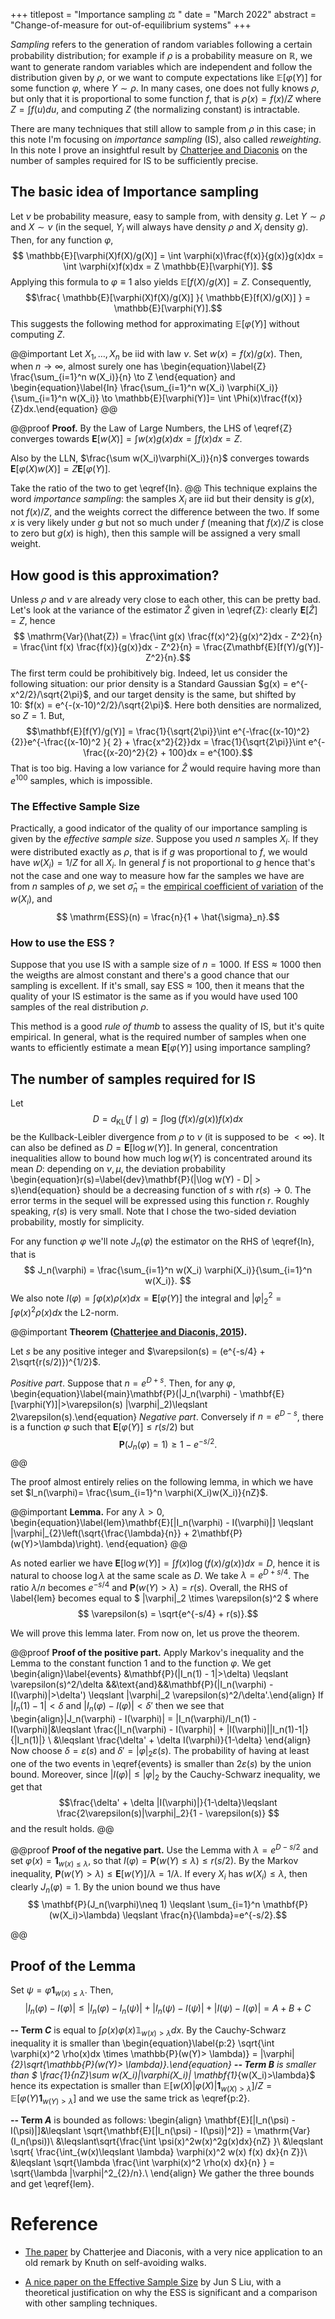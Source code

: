 +++
titlepost = "Importance sampling ⚖️ "
date = "March 2022"
abstract = "Change-of-measure for out-of-equilibrium systems"
+++

*Sampling* refers to the generation of random variables following a certain probability distribution; for example if $\rho$ is a probability measure on $\mathbb{R}$, we want to generate random variables which are independent and follow the distribution given by $\rho$, or we want to compute expectations like $\mathbb{E}[\varphi(Y)]$ for some function $\varphi$, where $Y \sim \rho$. In many cases, one does not fully knows $\rho$, but only that it is proportional to some function $f$, that is $\rho(x) = f(x)/Z$ where $Z = \int f(u)du$, and computing $Z$ (the normalizing constant) is intractable. 

There are many techniques that still allow to sample from $\rho$ in this case; in this note I'm focusing on *importance sampling* (IS), also called *reweighting*. In this note I prove an insightful result by [Chatterjee and Diaconis](https://arxiv.org/pdf/1511.01437.pdf) on the number of samples required for IS to be sufficiently precise. 
## The basic idea of Importance sampling

Let $\nu$ be probability measure, easy to sample from, with density $g$. Let $Y \sim \rho$ and $X\sim \nu$ (in the sequel, $Y_i$ will always have density $\rho$ and $X_i$ density $g$). Then, for any function $\varphi$, 
$$ \mathbb{E}[\varphi(X)f(X)/g(X)] =  \int \varphi(x)\frac{f(x)}{g(x)}g(x)dx = \int \varphi(x)f(x)dx = Z \mathbb{E}[\varphi(Y)]. $$
Applying this formula to $\varphi \equiv 1$ also yields  $\mathbb{E}[f(X)/g(X)] =Z$. Consequently, 
$$\frac{ \mathbb{E}[\varphi(X)f(X)/g(X)] }{ \mathbb{E}[f(X)/g(X)] } = \mathbb{E}[\varphi(Y)].$$
This suggests the following method for approximating $\mathbb{E}[\varphi(Y)]$ without computing $Z$. 

@@important
Let $X_1, \dotsc, X_n$ be iid with law $\nu$. Set $w(x) = f(x)/g(x)$. Then, when $n\to\infty$, almost surely one has
\begin{equation}\label{Z} \frac{\sum_{i=1}^n w(X_i)}{n} \to Z \end{equation}
and
\begin{equation}\label{In} \frac{\sum_{i=1}^n w(X_i) \varphi(X_i)}{\sum_{i=1}^n w(X_i)} \to \mathbb{E}[\varphi(Y)]= \int \Phi(x)\frac{f(x)}{Z}dx.\end{equation}
@@

@@proof
**Proof.** By the Law of Large Numbers, the LHS of \eqref{Z} converges towards $\mathbf{E}[w(X)] = \int w(x)g(x)dx = \int f(x)dx = Z$. 

Also by the LLN, $\frac{\sum w(X_i)\varphi(X_i)}{n}$
converges towards $\mathbf{E}[\varphi(X)w(X)] = Z\mathbf{E}[\varphi(Y)]$. 

Take the ratio of the two to get \eqref{In}. 
@@
This technique explains the word *importance sampling*: the samples $X_i$ are iid but their density is $g(x)$, not $f(x)/Z$, and the weights correct the difference between the two. If some $x$ is very likely under $g$ but not so much under $f$ (meaning that $f(x)/Z$ is close to zero but $g(x)$ is high), then this sample will be assigned a very small weight. 

## How good is this approximation? 

Unless $\rho$ and $\nu$ are already very close to each other, this can be pretty bad. Let's look at the variance of the estimator $\hat{Z}$ given in \eqref{Z}: clearly $\mathbf{E}[\hat{Z}]=Z$, hence
$$ \mathrm{Var}(\hat{Z}) = \frac{\int g(x) \frac{f(x)^2}{g(x)^2}dx - Z^2}{n} = \frac{\int f(x) \frac{f(x)}{g(x)}dx - Z^2}{n} = \frac{Z\mathbf{E}[f(Y)/g(Y)]-Z^2}{n}.$$
The first term could be prohibitively big. Indeed, let us consider the following situation: our prior density is a Standard Gaussian $g(x) = e^{-x^2/2}/\sqrt{2\pi}$, and our target density is the same, but shifted by 10: $f(x) = e^{-(x-10)^2/2}/\sqrt{2\pi}$. Here both densities are normalized, so $Z=1$. But, 
$$\mathbf{E}[f(Y)/g(Y)] = \frac{1}{\sqrt{2\pi}}\int e^{-\frac{(x-10)^2}{2}}e^{-\frac{(x-10)^2 }{ 2} + \frac{x^2}{2}}dx = \frac{1}{\sqrt{2\pi}}\int e^{- \frac{(x-20)^2}{2} + 100}dx = e^{100}.$$
That is too big. Having a low variance for $\hat{Z}$ would require having more than $e^{100}$ samples, which is impossible. 

### The Effective Sample Size

Practically, a good indicator of the quality of our importance sampling is given by the *effective sample size*. Suppose you used $n$ samples $X_i$. If they were distributed exactly as $\rho$, that is if $g$ was proportional to $f$, we would have $w(X_i) = 1/Z$ for all $X_i$. In general $f$ is not proportional to $g$ hence that's not the case and one way to measure how far the samples we have are from $n$ samples of $\rho$, we set $\hat{\sigma}_n$ = the [empirical coefficient of variation](https://en.wikipedia.org/wiki/Coefficient_of_variation) of the $w(X_i)$, and 
$$ \mathrm{ESS}(n) = \frac{n}{1 + \hat{\sigma}_n}.$$

### How to use the ESS ? 

Suppose that you use IS with a sample size of $n=1000$. If $\mathrm{ESS} \approx 1000$ then the weigths are almost constant and there's a good chance that our sampling is excellent. If it's small, say $\mathrm{ESS} \approx 100$, then it means that the quality of your IS estimator is the same as if you would have used 100 samples of the real distribution $\rho$. 

This method is a good *rule of thumb* to assess the quality of IS, but it's quite empirical. In general, what is the required number of samples when one wants to efficiently estimate a mean $\mathbf{E}[\varphi(Y)]$ using importance sampling? 

## The number of samples required for IS

Let $$D = d_{\mathrm{KL}}(f\mid g) = \int \log (f(x)/g(x)) f(x)dx$$ be the Kullback-Leibler divergence from $\rho$ to $\nu$ (it is supposed to be $<\infty$). It can also be defined as $D=\mathbf{E}[\log w(Y)]$. In general, concentration inequalities allow to bound how much $\log w(Y)$ is concentrated around its mean $D$: depending on $\nu,\mu$, the deviation probability
\begin{equation}r(s)=\label{dev}\mathbf{P}(|\log w(Y) - D| > s)\end{equation}
should be a decreasing function of $s$ with $r(s)\to 0$. The error terms in the sequel will be expressed using this function $r$. Roughly speaking, $r(s)$ is very small. Note that I chose the two-sided deviation probability, mostly for simplicity. 

For any function $\varphi$ we'll note $J_n(\varphi)$ the estimator on the RHS of \eqref{In}, that is
$$ J_n(\varphi) = \frac{\sum_{i=1}^n w(X_i) \varphi(X_i)}{\sum_{i=1}^n w(X_i)}. $$
 We also note $I(\varphi) = \int \varphi(x)\rho(x)dx = \mathbf{E}[\varphi(Y)]$ the integral and $|\varphi|^2_2 = \int \varphi(x)^2 \rho(x)dx$ the L2-norm.




@@important
**Theorem ([Chatterjee and Diaconis, 2015](https://arxiv.org/pdf/1511.01437.pdf)).**


Let $s$ be any positive integer and $\varepsilon(s) = (e^{-s/4} + 2\sqrt{r(s/2)})^{1/2}$. 

*Positive part*. Suppose that $n=e^{D+s}$.  Then, for any $\varphi$, 
\begin{equation}\label{main}\mathbf{P}(|J_n(\varphi) - \mathbf{E}[\varphi(Y)]|>\varepsilon(s) |\varphi|_2)\leqslant 2\varepsilon(s).\end{equation}
*Negative part*. Conversely if $n=e^{D-s}$, there is a function $\varphi$ such that $\mathbf{E}[\varphi(Y)]\leqslant r(s/2)$ but $$\mathbf{P}(J_n(\varphi)=1) \geqslant 1 - e^{-s/2}.$$ 
@@

The proof almost entirely relies on the following lemma, in which we have set $I_n(\varphi)= \frac{\sum_{i=1}^n \varphi(X_i)w(X_i)}{nZ}$. 

@@important
**Lemma.** For any $\lambda >0$,
\begin{equation}\label{lem}\mathbf{E}[|I_n(\varphi) - I(\varphi)|] \leqslant |\varphi|_{2}\left(\sqrt{\frac{\lambda}{n}} + 2\mathbf{P}(w(Y)>\lambda)\right). \end{equation}
@@

As noted earlier we have $\mathbf{E}[\log w(Y)] = \int f(x)\log(f(x)/g(x))dx = D$, hence it is natural to choose $\log \lambda$ at the same scale as $D$. We take $\lambda = e^{D + s/4}$. The ratio $\lambda/n$ becomes $e^{-s/4}$ and $\mathbf{P}(w(Y)>\lambda)=r(s)$. Overall, the RHS of \label{lem} becomes equal to $ |\varphi|_2 \times \varepsilon(s)^2 $ where
$$ \varepsilon(s) = \sqrt{e^{-s/4} + r(s)}.$$

We will prove this lemma later. From now on, let us prove the theorem. 

@@proof 
**Proof of the positive part.**
Apply Markov's inequality and the Lemma to the constant function $1$ and to the function $\varphi$. We get 
\begin{align}\label{events}
&\mathbf{P}(|I_n(1) - 1|>\delta) \leqslant \varepsilon(s)^2/\delta &&\text{and}&&\mathbf{P}(|I_n(\varphi) - I(\varphi)|>\delta') \leqslant |\varphi|_2 \varepsilon(s)^2/\delta'.\end{align}
If $|I_n(1)-1|<\delta$ and $|I_n(\varphi) - I(\varphi)|<\delta'$ then we see that 
\begin{align}|J_n(\varphi) - I(\varphi)| = |I_n(\varphi)/I_n(1) - I(\varphi)|&\leqslant \frac{|I_n(\varphi) - I(\varphi)| + |I(\varphi)||I_n(1)-1|}{|I_n(1)|} \\
&\leqslant \frac{\delta' + \delta I(\varphi)}{1-\delta} \end{align}
Now choose $\delta = \varepsilon(s)$ and $\delta' = |\varphi|_2 \varepsilon(s)$. The probability of having at least one of the two events in \eqref{events} is smaller than $2\varepsilon(s)$ by the union bound. Moreover, since $|I(\varphi)|\leqslant |\varphi|_2$ by the Cauchy-Schwarz inequality, we get that 
$$\frac{\delta' + \delta |I(\varphi)|}{1-\delta}\leqslant \frac{2\varepsilon(s)|\varphi|_2}{1 - \varepsilon(s)} $$
and the result holds. 
@@

@@proof 
**Proof of the negative part.**
Use the Lemma with $\lambda = e^{D - s/2}$ and set $\varphi(x) = \mathbf{1}_{w(x)\leqslant \lambda}$, so that $I(\varphi) = \mathbf{P}(w(Y)\leqslant \lambda) \leqslant r(s/2)$. By the Markov inequality,  $\mathbf{P}(w(Y)>\lambda) \leqslant \mathbf{E}[w(Y)]/\lambda = 1/\lambda$. If every $X_i$ has $w(X_i)\leqslant \lambda$, then clearly $J_n(\varphi)=1$. By the union bound we thus have 
$$ \mathbf{P}(J_n(\varphi)\neq 1) \leqslant \sum_{i=1}^n \mathbf{P}(w(X_i)>\lambda) \leqslant \frac{n}{\lambda}=e^{-s/2}.$$

@@

## Proof of the Lemma

Set $\psi = \varphi \mathbf{1}_{w(x)\leqslant \lambda}$. Then, 
$$ |I_n(\varphi) - I(\varphi) |\leqslant | I_n(\varphi) - I_n(\psi) |+| I_n(\psi) - I(\psi)| + |I(\psi) - I(\varphi)| = A+B+C$$

**-- Term $C$** is equal to $\int \rho(x)\varphi(x)\mathbb{1}_{w(x)> \lambda}dx$. By the Cauchy-Schwarz inequality it is smaller than 
\begin{equation}\label{p:2} \sqrt{\int \varphi(x)^2 \rho(x)dx \times \mathbb{P}(w(Y)> \lambda)} = |\varphi|_{2}\sqrt{\mathbb{P}(w(Y)> \lambda)}.\end{equation}
**-- Term $B$** is smaller than $ \frac{1}{nZ}\sum w(X_i)|\varphi(X_i)| \mathbf{1}_{w(X_i)>\lambda}$ hence its expectation is smaller than $\mathbb{E}[w(X)|\varphi(X)|\mathbf{1}_{w(X)>\lambda}]/Z = \mathbb{E}[\varphi(Y)\mathbf{1}_{w(Y)>\lambda}]$ and we use the same trick as \eqref{p:2}. 

**-- Term $A$** is bounded as follows: 
\begin{align}
\mathbf{E}[|I_n(\psi) - I(\psi)|]&\leqslant  \sqrt{\mathbf{E}[|I_n(\psi) - I(\psi)|^2]} = \mathrm{Var}(I_n(\psi))\\
&\leqslant\sqrt{\frac{\int \psi(x)^2w(x)^2g(x)dx}{nZ} }\\
&\leqslant \sqrt{ \frac{\int_{w(x)\leqslant \lambda} \varphi(x)^2 w(x) f(x) dx}{n Z}}\\
&\leqslant \sqrt{\lambda \frac{\int \varphi(x)^2 \rho(x) dx}{n} } = \sqrt{\lambda |\varphi|^2_{2}/n}.\\
\end{align}
We gather the three bounds and get \eqref{lem}. 



# Reference

- [The paper](https://arxiv.org/pdf/1511.01437.pdf) by Chatterjee and Diaconis, with a very nice application to an old remark by Knuth on self-avoiding walks. 

- [A nice paper on the Effective Sample Size](https://www2.stat.duke.edu/~scs/Courses/Stat376/Papers/ConvergeRates/LiuMetropolized1996.pdf) by Jun S Liu, with a theoretical justification on why the ESS is significant and a comparison with other sampling techniques. 


